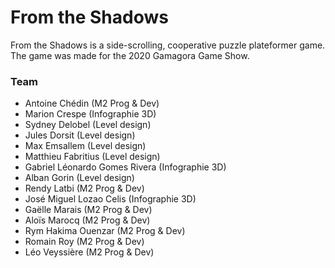 # From the Shadows

From the Shadows is a side-scrolling, cooperative puzzle plateformer game. The game was made for the 2020 Gamagora Game Show.

### Team

- Antoine Chédin (M2 Prog & Dev)
- Marion Crespe (Infographie 3D)
- Sydney Delobel (Level design)
- Jules Dorsit (Level design)
- Max Emsallem (Level design)
- Matthieu Fabritius (Level design)
- Gabriel Léonardo Gomes Rivera (Infographie 3D)
- Alban Gorin (Level design)
- Rendy Latbi (M2 Prog & Dev)
- José Miguel Lozao Celis (Infographie 3D)
- Gaëlle Marais (M2 Prog & Dev)
- Aloïs Marocq (M2 Prog & Dev)
- Rym Hakima Ouenzar (M2 Prog & Dev)
- Romain Roy (M2 Prog & Dev)
- Léo Veyssière (M2 Prog & Dev)
